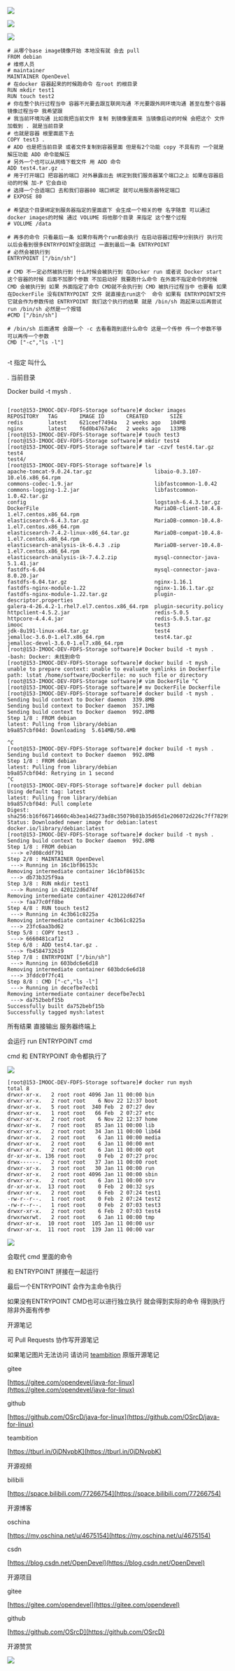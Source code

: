 

![](https://tcs.teambition.net/storage/3122c5b089645318713981a63b33c31040bd?Signature=eyJhbGciOiJIUzI1NiIsInR5cCI6IkpXVCJ9.eyJBcHBJRCI6IjU5Mzc3MGZmODM5NjMyMDAyZTAzNThmMSIsIl9hcHBJZCI6IjU5Mzc3MGZmODM5NjMyMDAyZTAzNThmMSIsIl9vcmdhbml6YXRpb25JZCI6IiIsImV4cCI6MTYxMjg1NDA2NSwiaWF0IjoxNjEyMjQ5MjY1LCJyZXNvdXJjZSI6Ii9zdG9yYWdlLzMxMjJjNWIwODk2NDUzMTg3MTM5ODFhNjNiMzNjMzEwNDBiZCJ9.Q4FFlN2qMtRnhcx5kmAlaKaRbU6pTo6J2cHN_dE1LrA&download=%E6%9C%AA%E6%A0%87%E9%A2%98-1.png "")

![](https://tcs.teambition.net/storage/3122d4cbaf311d71f93cbecfa23eaefa1238?Signature=eyJhbGciOiJIUzI1NiIsInR5cCI6IkpXVCJ9.eyJBcHBJRCI6IjU5Mzc3MGZmODM5NjMyMDAyZTAzNThmMSIsIl9hcHBJZCI6IjU5Mzc3MGZmODM5NjMyMDAyZTAzNThmMSIsIl9vcmdhbml6YXRpb25JZCI6IiIsImV4cCI6MTYxMjg1NDA2NSwiaWF0IjoxNjEyMjQ5MjY1LCJyZXNvdXJjZSI6Ii9zdG9yYWdlLzMxMjJkNGNiYWYzMTFkNzFmOTNjYmVjZmEyM2VhZWZhMTIzOCJ9.Q8xq2rgZ2Nfc4MTjH_M_dXR59sUsFdDERhlki4SJnHM&download=image.png "")

![](https://tcs.teambition.net/storage/31229107cf6e6e1c36cb4c295a47f2200d71?Signature=eyJhbGciOiJIUzI1NiIsInR5cCI6IkpXVCJ9.eyJBcHBJRCI6IjU5Mzc3MGZmODM5NjMyMDAyZTAzNThmMSIsIl9hcHBJZCI6IjU5Mzc3MGZmODM5NjMyMDAyZTAzNThmMSIsIl9vcmdhbml6YXRpb25JZCI6IjVmNTQ2ZDkyODI1NWU3ZjU1MzkxZmUwOSIsImV4cCI6MTYxMjg1NTg5MSwiaWF0IjoxNjEyMjUxMDkxLCJyZXNvdXJjZSI6Ii9zdG9yYWdlLzMxMjI5MTA3Y2Y2ZTZlMWMzNmNiNGMyOTVhNDdmMjIwMGQ3MSJ9.TJs5dM-i5Ou5_GOJqmVkp8N1i7lLT97Jfx3uAMvOZ_0&download=image.png "")

```text
# 从哪个base image镜像开始 本地没有就 会去 pull
FROM debian
# 维修人员
# maintainer
MAINTAINER OpenDevel
# 在docker 容器起来的时候跑命令 在root 的根目录 
RUN mkdir test1
RUN touch test2
# 你在整个执行过程当中 容器不光要去跟互联网沟通 不光要跟外网环境沟通 甚至在整个容器镜像过程当中 我希望跟
# 我当前环境沟通 比如我把当前文件 复制 到镜像里面来 当镜像启动的时候 会把这个 文件加载到 . 就是当前目录
# 也就是容器 根里面底下去 
COPY test3 .
# ADD 也是把当前目录 或者文件复制到容器里面 但是有2个功能 copy 不具有的 一个就是解压功能 ADD 命令能解压
# 另外一个也可以从网络下载文件 用 ADD 命令 
ADD test4.tar.gz .
# 用于打开端口 把容器的端口 对外暴露出去 绑定到我们服务器某个端口之上 如果在容器启动的时候 加-P 它会自动
# 选择一个合适端口 去和我们容器80 端口绑定 就可以用服务器特定端口
# EXPOSE 80

# 希望这个目录绑定到服务器指定的里面底下 会生成一个相关的卷 名字随意 可以通过 docker images的时候 通过 VOLUME 将他那个目录 来指定 这个整个过程 
# VOLUME /data

# 再多的命令 只看最后一条 如果你有两个run都会执行 在启动容器过程中分别执行 执行完以后会看到很多ENTRYPOINT全部跳过 一直到最后一条 ENTRYPOINT 
# 必然会被执行到
ENTRYPOINT ["/bin/sh"]

# CMD 不一定必然被执行到 什么时候会被执行到 在Docker run 或者说 Docker start 这个容器的时候 后面不加那个参数 不加启动好 我要跑什么命令 在外面不指定命令的时候 CMD 会被执行到 如果 外面指定了命令 CMD就不会执行到 CMD 被执行过程当中 也要看 如果在DockerFile 没有ENTRYPOINT 文件 就直接去run这个  命令 如果有 ENTRYPOINT文件 它就会作为参数传给 ENTRYPOINT 我们这个执行的结果 就是 /bin/sh 跑起来以后再尝试 run /bin/sh 必然是一个报错
#CMD ["/bin/sh"]

# /bin/sh 后面通常 会跟一个 -c 去看看跑到底什么命令 这是一个传参 传一个参数不够 可以再传一个参数 
CMD ["-c","ls -l"]


```

-t 指定 叫什么

. 当前目录

Docker build -t mysh . 

```text

[root@153-IMOOC-DEV-FDFS-Storage software]# docker images
REPOSITORY   TAG       IMAGE ID       CREATED       SIZE
redis        latest    621ceef7494a   2 weeks ago   104MB
nginx        latest    f6d0b4767a6c   2 weeks ago   133MB
[root@153-IMOOC-DEV-FDFS-Storage software]# touch test3
[root@153-IMOOC-DEV-FDFS-Storage software]# mkdir test4
[root@153-IMOOC-DEV-FDFS-Storage software]# tar -czvf test4.tar.gz test4
test4/
[root@153-IMOOC-DEV-FDFS-Storage software]# ls
apache-tomcat-9.0.24.tar.gz                    libaio-0.3.107-10.el6.x86_64.rpm
commons-codec-1.9.jar                          libfastcommon-1.0.42
commons-logging-1.2.jar                        libfastcommon-1.0.42.tar.gz
config                                         logstash-6.4.3.tar.gz
DockerFile                                     MariaDB-client-10.4.8-1.el7.centos.x86_64.rpm
elasticsearch-6.4.3.tar.gz                     MariaDB-common-10.4.8-1.el7.centos.x86_64.rpm
elasticsearch-7.4.2-linux-x86_64.tar.gz        MariaDB-compat-10.4.8-1.el7.centos.x86_64.rpm
elasticsearch-analysis-ik-6.4.3 .zip           MariaDB-server-10.4.8-1.el7.centos.x86_64.rpm
elasticsearch-analysis-ik-7.4.2.zip            mysql-connector-java-5.1.41.jar
fastdfs-6.04                                   mysql-connector-java-8.0.20.jar
fastdfs-6.04.tar.gz                            nginx-1.16.1
fastdfs-nginx-module-1.22                      nginx-1.16.1.tar.gz
fastdfs-nginx-module-1.22.tar.gz               plugin-descriptor.properties
galera-4-26.4.2-1.rhel7.el7.centos.x86_64.rpm  plugin-security.policy
httpclient-4.5.2.jar                           redis-5.0.5
httpcore-4.4.4.jar                             redis-5.0.5.tar.gz
imooc                                          test3
jdk-8u191-linux-x64.tar.gz                     test4
jemalloc-3.6.0-1.el7.x86_64.rpm                test4.tar.gz
jemalloc-devel-3.6.0-1.el7.x86_64.rpm
[root@153-IMOOC-DEV-FDFS-Storage software]# Docker build -t mysh . 
-bash: Docker: 未找到命令
[root@153-IMOOC-DEV-FDFS-Storage software]# docker build -t mysh .
unable to prepare context: unable to evaluate symlinks in Dockerfile path: lstat /home/software/Dockerfile: no such file or directory
[root@153-IMOOC-DEV-FDFS-Storage software]# vim DockerFile ^C
[root@153-IMOOC-DEV-FDFS-Storage software]# mv DockerFile Dockerfile
[root@153-IMOOC-DEV-FDFS-Storage software]# docker build -t mysh .
Sending build context to Docker daemon  339.8MB
Sending build context to Docker daemon  357.1MB
Sending build context to Docker daemon  992.8MB
Step 1/8 : FROM debian
latest: Pulling from library/debian
b9a857cbf04d: Downloading  5.614MB/50.4MB

^C
[root@153-IMOOC-DEV-FDFS-Storage software]# docker build -t mysh .
Sending build context to Docker daemon  992.8MB
Step 1/8 : FROM debian
latest: Pulling from library/debian
b9a857cbf04d: Retrying in 1 second 
^C
[root@153-IMOOC-DEV-FDFS-Storage software]# docker pull debian
Using default tag: latest
latest: Pulling from library/debian
b9a857cbf04d: Pull complete 
Digest: sha256:b16f66714660c4b3ea14d273ad8c35079b81b35d65d1e206072d226c7ff78299
Status: Downloaded newer image for debian:latest
docker.io/library/debian:latest
[root@153-IMOOC-DEV-FDFS-Storage software]# docker build -t mysh .
Sending build context to Docker daemon  992.8MB
Step 1/8 : FROM debian
 ---> e7d08cddf791
Step 2/8 : MAINTAINER OpenDevel
 ---> Running in 16c1bf86153c
Removing intermediate container 16c1bf86153c
 ---> db73b325f9aa
Step 3/8 : RUN mkdir test1
 ---> Running in 420122d6d74f
Removing intermediate container 420122d6d74f
 ---> faa77c0ff8be
Step 4/8 : RUN touch test2
 ---> Running in 4c3b61c8225a
Removing intermediate container 4c3b61c8225a
 ---> 23fc6aa3bd62
Step 5/8 : COPY test3 .
 ---> 6660481caf12
Step 6/8 : ADD test4.tar.gz .
 ---> fb4584732619
Step 7/8 : ENTRYPOINT ["/bin/sh"]
 ---> Running in 603bdc6e6d18
Removing intermediate container 603bdc6e6d18
 ---> 3fddc0f7fc41
Step 8/8 : CMD ["-c","ls -l"]
 ---> Running in decefbe7ecb1
Removing intermediate container decefbe7ecb1
 ---> da752bebf15b
Successfully built da752bebf15b
Successfully tagged mysh:latest

```



所有结果 直接输出 服务器终端上

会运行 run ENTRYPOINT cmd





cmd 和 ENTRYPOINT 命令都执行了

![](https://tcs.teambition.net/storage/312234c4ff8efad362ccc13f22baf0b2bedc?Signature=eyJhbGciOiJIUzI1NiIsInR5cCI6IkpXVCJ9.eyJBcHBJRCI6IjU5Mzc3MGZmODM5NjMyMDAyZTAzNThmMSIsIl9hcHBJZCI6IjU5Mzc3MGZmODM5NjMyMDAyZTAzNThmMSIsIl9vcmdhbml6YXRpb25JZCI6IjVmNTQ2ZDkyODI1NWU3ZjU1MzkxZmUwOSIsImV4cCI6MTYxMjg1NTc0OCwiaWF0IjoxNjEyMjUwOTQ4LCJyZXNvdXJjZSI6Ii9zdG9yYWdlLzMxMjIzNGM0ZmY4ZWZhZDM2MmNjYzEzZjIyYmFmMGIyYmVkYyJ9.BuXdEHD-RpO1203WBgwZTXOBa0kp5GtS5bLBzYWV0WE&download=image.png "")

```text
[root@153-IMOOC-DEV-FDFS-Storage software]# docker run mysh
total 8
drwxr-xr-x.   2 root root 4096 Jan 11 00:00 bin
drwxr-xr-x.   2 root root    6 Nov 22 12:37 boot
drwxr-xr-x.   5 root root  340 Feb  2 07:27 dev
drwxr-xr-x.   1 root root   66 Feb  2 07:27 etc
drwxr-xr-x.   2 root root    6 Nov 22 12:37 home
drwxr-xr-x.   7 root root   85 Jan 11 00:00 lib
drwxr-xr-x.   2 root root   34 Jan 11 00:00 lib64
drwxr-xr-x.   2 root root    6 Jan 11 00:00 media
drwxr-xr-x.   2 root root    6 Jan 11 00:00 mnt
drwxr-xr-x.   2 root root    6 Jan 11 00:00 opt
dr-xr-xr-x. 136 root root    0 Feb  2 07:27 proc
drwx------.   2 root root   37 Jan 11 00:00 root
drwxr-xr-x.   3 root root   30 Jan 11 00:00 run
drwxr-xr-x.   2 root root 4096 Jan 11 00:00 sbin
drwxr-xr-x.   2 root root    6 Jan 11 00:00 srv
dr-xr-xr-x.  13 root root    0 Feb  2 00:32 sys
drwxr-xr-x.   2 root root    6 Feb  2 07:24 test1
-rw-r--r--.   1 root root    0 Feb  2 07:24 test2
-rw-r--r--.   1 root root    0 Feb  2 07:03 test3
drwxr-xr-x.   2 root root    6 Feb  2 07:03 test4
drwxrwxrwt.   2 root root    6 Jan 11 00:00 tmp
drwxr-xr-x.  10 root root  105 Jan 11 00:00 usr
drwxr-xr-x.  11 root root  139 Jan 11 00:00 var

```

![](https://tcs.teambition.net/storage/3122e8ca35687cbfa7a49aac9c9cd136f71f?Signature=eyJhbGciOiJIUzI1NiIsInR5cCI6IkpXVCJ9.eyJBcHBJRCI6IjU5Mzc3MGZmODM5NjMyMDAyZTAzNThmMSIsIl9hcHBJZCI6IjU5Mzc3MGZmODM5NjMyMDAyZTAzNThmMSIsIl9vcmdhbml6YXRpb25JZCI6IjVmNTQ2ZDkyODI1NWU3ZjU1MzkxZmUwOSIsImV4cCI6MTYxMjg1NjA4OCwiaWF0IjoxNjEyMjUxMjg4LCJyZXNvdXJjZSI6Ii9zdG9yYWdlLzMxMjJlOGNhMzU2ODdjYmZhN2E0OWFhYzljOWNkMTM2ZjcxZiJ9.BBf8rEMf7J6HFQcrhw719lw2AeCnB_OJQ_-plMx6Aqs&download=image.png "")

会取代 cmd 里面的命令

和 ENTRYPOINT 拼接在一起运行



最后一个ENTRYPOINT 会作为主命令执行 



如果没有ENTRYPOINT CMD也可以进行独立执行 就会得到实际的命令 得到执行 除非外面有传参









开源笔记

可 Pull Requests 协作写开源笔记

如果笔记图片无法访问 请访问 [teambition](https://tburl.in/0jDNvpbK) 原版开源笔记

gitee

[https://gitee.com/opendevel/java-for-linux](https://gitee.com/opendevel/java-for-linux)

github

[https://github.com/OSrcD/java-for-linux](https://github.com/OSrcD/java-for-linux)

teambition

[https://tburl.in/0jDNvpbK](https://tburl.in/0jDNvpbK)

开源视频

bilibili

[https://space.bilibili.com/77266754](https://space.bilibili.com/77266754)

开源博客

oschina

[https://my.oschina.net/u/4675154](https://my.oschina.net/u/4675154)

csdn

[https://blog.csdn.net/OpenDevel](https://blog.csdn.net/OpenDevel)

开源项目

gitee

[https://gitee.com/opendevel](https://gitee.com/opendevel)

github

[https://github.com/OSrcD](https://github.com/OSrcD)

开源赞赏

![](https://tcs.teambition.net/storage/3121aed56e96d914e1046f3b498b493ce232?Signature=eyJhbGciOiJIUzI1NiIsInR5cCI6IkpXVCJ9.eyJBcHBJRCI6IjU5Mzc3MGZmODM5NjMyMDAyZTAzNThmMSIsIl9hcHBJZCI6IjU5Mzc3MGZmODM5NjMyMDAyZTAzNThmMSIsIl9vcmdhbml6YXRpb25JZCI6IiIsImV4cCI6MTYxMjg1NDA2NSwiaWF0IjoxNjEyMjQ5MjY1LCJyZXNvdXJjZSI6Ii9zdG9yYWdlLzMxMjFhZWQ1NmU5NmQ5MTRlMTA0NmYzYjQ5OGI0OTNjZTIzMiJ9.47_3yDPge7abUL-z52CEXXwSYOLQlaXjK4blxdxPlIU&download=image.png "")

